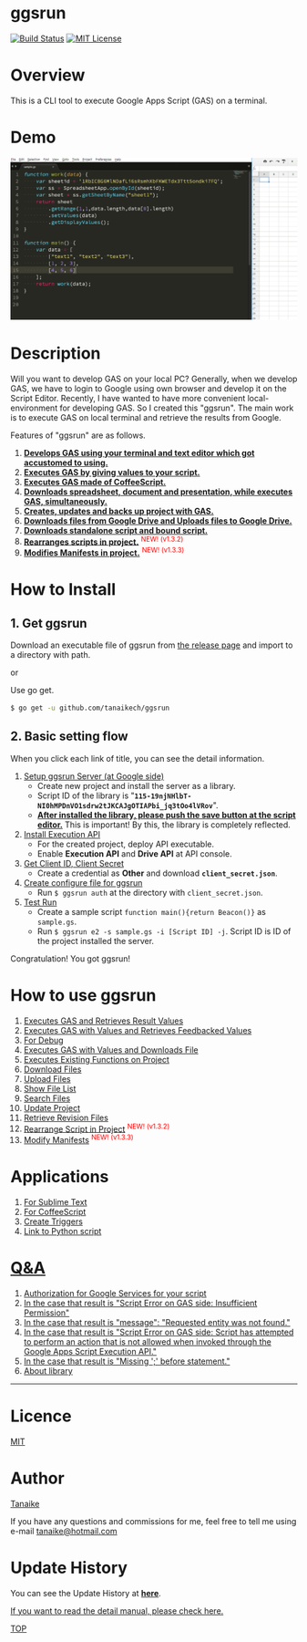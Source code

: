 ggsrun
=====

<a name="TOP"></a>
[![Build Status](https://travis-ci.org/tanaikech/ggsrun.svg?branch=master)](https://travis-ci.org/tanaikech/ggsrun)
[![MIT License](http://img.shields.io/badge/license-MIT-blue.svg?style=flat)](LICENCE)

<a name="Overview"></a>
# Overview
This is a CLI tool to execute Google Apps Script (GAS) on a terminal.

<a name="Demo"></a>
# Demo
![](help/images/spreadsheetdemo.gif)

<a name="Description"></a>
# Description
Will you want to develop GAS on your local PC? Generally, when we develop GAS, we have to login to Google using own browser and develop it on the Script Editor. Recently, I have wanted to have more convenient local-environment for developing GAS. So I created this "ggsrun". The main work is to execute GAS on local terminal and retrieve the results from Google.

Features of "ggsrun" are as follows.

1. **[Develops GAS using your terminal and text editor which got accustomed to using.](help/README.md#demoterminal)**
1. **[Executes GAS by giving values to your script.](help/README.md#givevalues)**
1. **[Executes GAS made of CoffeeScript.](help/README.md#coffee)**
1. **[Downloads spreadsheet, document and presentation, while executes GAS, simultaneously.](help/README.md#filedownload)**
1. **[Creates, updates and backs up project with GAS.](help/README.md#fileupdate)**
1. **[Downloads files from Google Drive and Uploads files to Google Drive.](help/README.md#fileupdown)**
1. **[Downloads standalone script and bound script.](help/README.md#DownloadBoundScript)**
1. **[Rearranges scripts in project.](help/README.md#rearrangescripts)** <sup><font color="Red">NEW! (v1.3.2)</font></sup>
1. **[Modifies Manifests in project.](help/README.md#ModifyManifests)** <sup><font color="Red">NEW! (v1.3.3)</font></sup>

<a name="How_to_Install"></a>
# How to Install
## 1. Get ggsrun
Download an executable file of ggsrun from [the release page](https://github.com/tanaikech/ggsrun/releases) and import to a directory with path.

or

Use go get.

~~~bash
$ go get -u github.com/tanaikech/ggsrun
~~~

## 2. Basic setting flow
When you click each link of title, you can see the detail information.

1. [Setup ggsrun Server (at Google side)](help/README.md#Setup_ggsrun_Server)
    - Create new project and install the server as a library.
    - Script ID of the library is "**``115-19njNHlbT-NI0hMPDnVO1sdrw2tJKCAJgOTIAPbi_jq3tOo4lVRov``**".
    - **<u>After installed the library, please push the save button at the script editor.</u>** This is important! By this, the library is completely reflected.
1. [Install Execution API](help/README.md#Install_Execution_API)
    - For the created project, deploy API executable.
    - Enable **Execution API** and **Drive API** at API console.
1. [Get Client ID, Client Secret](help/README.md#GetClientID)
    - Create a credential as **Other** and download **``client_secret.json``**.
1. [Create configure file for ggsrun](help/README.md#Createconfigurefile)
    - Run ``$ ggsrun auth`` at the directory with ``client_secret.json``.
1. [Test Run](help/README.md#Runggsrun)
    - Create a sample script ``function main(){return Beacon()}`` as ``sample.gs``.
    - Run ``$ ggsrun e2 -s sample.gs -i [Script ID] -j``. Script ID is ID of the project installed the server.

Congratulation! You got ggsrun!

# How to use ggsrun
1. [Executes GAS and Retrieves Result Values](help/README.md#ExecutesGASandRetrievesResultValues)
1. [Executes GAS with Values and Retrieves Feedbacked Values](help/README.md#ExecutesGASwithValuesandRetrievesFeedbackedValues)
1. [For Debug](help/README.md#ForDebug)
1. [Executes GAS with Values and Downloads File](help/README.md#ExecutesGASwithValuesandDownloadsFile)
1. [Executes Existing Functions on Project](help/README.md#ExecutesExistingFunctionsonProject)
1. [Download Files](help/README.md#DownloadFiles)
1. [Upload Files](help/README.md#UploadFiles)
1. [Show File List](help/README.md#ShowFileList)
1. [Search Files](help/README.md#SearchFiles)
1. [Update Project](help/README.md#Update_Project)
1. [Retrieve Revision Files](help/README.md#RevisionFile)
1. [Rearrange Script in Project](help/README.md#rearrangescripts) <sup><font color="Red">NEW! (v1.3.2)</font></sup>
1. [Modify Manifests](help/README.md#ModifyManifests) <sup><font color="Red">NEW! (v1.3.3)</font></sup>

# Applications
1. [For Sublime Text](help/README.md#demosublime)
1. [For CoffeeScript](help/README.md#CoffeeScript)
1. [Create Triggers](help/README.md#CreateTriggers)
1. [Link to Python script](help/README.md#LinktoVariousResources)

# [Q&A](help/README.md#Q&A)
1. [Authorization for Google Services for your script](help/README.md#QA1)
1. [In the case that result is "Script Error on GAS side: Insufficient Permission"](help/README.md#QA2)
1. [In the case that result is "message": "Requested entity was not found."](help/README.md#QA3)
1. [In the case that result is "Script Error on GAS side: Script has attempted to perform an action that is not allowed when invoked through the Google Apps Script Execution API."](help/README.md#QA4)
1. [In the case that result is "Missing ';' before statement."](help/README.md#QA5)
1. [About library](help/README.md#QA6)

---

<a name="Licence"></a>
# Licence
[MIT](LICENCE)

<a name="Author"></a>
# Author
[Tanaike](https://tanaikech.github.io/about/)

If you have any questions and commissions for me, feel free to tell me using e-mail tanaike@hotmail.com

<a name="Update_History"></a>
# Update History
You can see the Update History at **[here](help/UpdateHistory.md)**.

<u>If you want to read the detail manual, please check [here](help/README.md).</u>

[TOP](#TOP)
